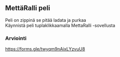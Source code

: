 ## MettäRalli peli

Peli on zippinä se pitää ladata ja purkaa <br>
Käynnistä peli tuplaklikkaamalla MettaRalli -sovellusta

### Arviointi
https://forms.gle/twyqm9nAixLYzvuU8
